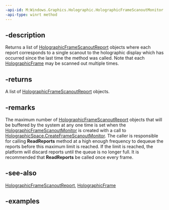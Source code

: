 ```yaml
---
-api-id: M:Windows.Graphics.Holographic.HolographicFrameScanoutMonitor.ReadReports
-api-type: winrt method
---
```


## -description

Returns a list of [HolographicFrameScanoutReport](holographicframescanoutreport.md) objects where each report corresponds to a single scanout to the holographic display which has occurred since the last time the method was called. Note that each [HolographicFrame](holographicframe.md) may be scanned out multiple times.


## -returns

A list of [HolographicFrameScanoutReport](holographicframescanoutreport.md) objects.

## -remarks

The maximum number of [HolographicFrameScanoutReport](holographicframescanoutreport.md) objects that will be buffered by the system at any one time is set when the [HolographicFrameScanoutMonitor](holographicframescanoutmonitor.md) is created with a call to [HolographicSpace.CreateFrameScanoutMonitor](holographicspace_createframescanoutmonitor_928342556.md). The caller is responsible for calling **ReadReports** method at a high enough frequency to dequeue the reports before this maximum limit is reached.  If the limit is reached, the platform will discard reports until the queue is no longer full.  It is recommended that **ReadReports** be called once every frame.



## -see-also

[HolographicFrameScanoutReport](holographicframescanoutreport.md), [HolographicFrame](holographicframe.md)

## -examples
